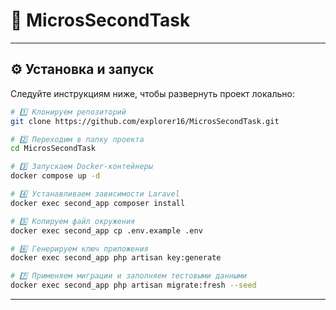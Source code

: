 # 🚀 MicrosSecondTask

---

## ⚙️ Установка и запуск

Следуйте инструкциям ниже, чтобы развернуть проект локально:

```bash
# 1️⃣ Клонируем репозиторий
git clone https://github.com/explorer16/MicrosSecondTask.git
```

```bash
# 2️⃣ Переходим в папку проекта
cd MicrosSecondTask
```

```bash
# 3️⃣ Запускаем Docker-контейнеры
docker compose up -d
```
```bash
# 4️⃣ Устанавливаем зависимости Laravel
docker exec second_app composer install
```
```bash
# 5️⃣ Копируем файл окружения
docker exec second_app cp .env.example .env
```
```bash
# 6️⃣ Генерируем ключ приложения
docker exec second_app php artisan key:generate
```
```bash
# 7️⃣ Применяем миграции и заполняем тестовыми данными
docker exec second_app php artisan migrate:fresh --seed
```

<hr>
